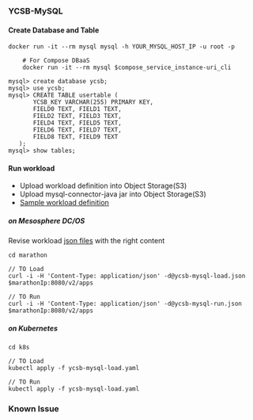
### YCSB-MySQL 

#### Create Database and Table 

	docker run -it --rm mysql mysql -h YOUR_MYSQL_HOST_IP -u root -p
	
		# For Compose DBaaS
		docker run -it --rm mysql $compose_service_instance-uri_cli
		
	mysql> create database ycsb;
	mysql> use ycsb;
	mysql> CREATE TABLE usertable (
           YCSB_KEY VARCHAR(255) PRIMARY KEY,
           FIELD0 TEXT, FIELD1 TEXT,
           FIELD2 TEXT, FIELD3 TEXT,
           FIELD4 TEXT, FIELD5 TEXT,
           FIELD6 TEXT, FIELD7 TEXT,
           FIELD8 TEXT, FIELD9 TEXT
       );
	mysql> show tables;
	

#### Run workload


* Upload workload definition into Object Storage(S3) 
* Upload mysql-connector-java jar into Object Storage(S3)
* [Sample workload definition](workload-2-5k-5k.dat)

##### on Mesosphere DC/OS

Revise workload [json files](./marathon) with the right content

    cd marathon
    
	// TO Load
	curl -i -H 'Content-Type: application/json' -d@ycsb-mysql-load.json $marathonIp:8080/v2/apps
		
	// TO Run
	curl -i -H 'Content-Type: application/json' -d@ycsb-mysql-run.json $marathonIp:8080/v2/apps

##### on Kubernetes
	
    cd k8s
    
	// TO Load
	kubectl apply -f ycsb-mysql-load.yaml
		
	// TO Run
	kubectl apply -f ycsb-mysql-load.yaml

	
### Known Issue
	